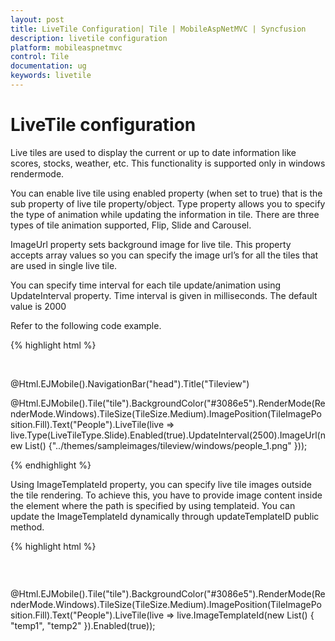 ```yaml
---
layout: post
title: LiveTile Configuration| Tile | MobileAspNetMVC | Syncfusion
description: livetile configuration
platform: mobileaspnetmvc
control: Tile
documentation: ug
keywords: livetile
---
```


# LiveTile configuration

Live tiles are used to display the current or up to date information like scores, stocks, weather, etc. This functionality is supported only in windows rendermode. 

You can enable live tile using enabled property (when set to true) that is the sub property of live tile property/object. Type property allows you to specify the type of animation while updating the information in tile. There are three types of tile animation supported, Flip, Slide and Carousel.

ImageUrl property sets background image for live tile. This property accepts array values so you can specify the image url’s for all the tiles that are used in single live tile. 

You can specify time interval for each tile update/animation using UpdateInterval property. Time interval is given in milliseconds. The default value is 2000

Refer to the following code example.

{% highlight html %}

<div style="margin-top:45px;">

@Html.EJMobile().NavigationBar("head").Title("Tileview")

 @Html.EJMobile().Tile("tile").BackgroundColor("#3086e5").RenderMode(RenderMode.Windows).TileSize(TileSize.Medium).ImagePosition(TileImagePosition.Fill).Text("People").LiveTile(live => live.Type(LiveTileType.Slide).Enabled(true).UpdateInterval(2500).ImageUrl(new List<string>() {"../themes/sampleimages/tileview/windows/people_1.png" }));

</div>

{% endhighlight %}

Using ImageTemplateId property, you can specify live tile images outside the tile rendering. To achieve this, you have to provide image content inside the element where the path is specified by using templateid. You can update the ImageTemplateId dynamically through updateTemplateID public method.

{% highlight html %}

<div class="tiles" style="top: 45px; position: relative;">
               @Html.EJMobile().Tile("tile").BackgroundColor("#3086e5").RenderMode(RenderMode.Windows).TileSize(TileSize.Medium).ImagePosition(TileImagePosition.Fill).Text("People").LiveTile(live => live.ImageTemplateId(new List<string>() { "temp1", "temp2" }).Enabled(true));
    </div>
    <div id="temp1" style="background-image:
            url('../themes/sampleimages/tileview/windows/people_1.png'); width: 100%; height: 100%;">
    </div>
    <div id="temp2" style="background-image:
            url('../themes/sampleimages/tileview/windows/people_3.png'); width: 100%; height: 100%;">
    </div>

{% endhighlight %}

You can specify the array of images for live tile through CSS classes by using ImageClass property and you can define the desired styles in the specified class.

{% tabs %}
{% highlight html %}

<div style="margin-top:45px;">


@Html.EJMobile().Tile("tile").BackgroundColor("#3086e5").RenderMode(RenderMode.Windows).TileSize(TileSize.Medium).ImagePosition(TileImagePosition.Fill).Text("People").LiveTile(live => live.ImageClass(new List<string>() { "people_1","people_2" }).Enabled(true));


</div>

{% endhighlight %}


{% highlight css %}

   <style>

       .people_1 {
            background-image: url('../themes/sampleimages/tileview/windows/people_1.png');
        }
        .people_2 {
            background-image: url('../themes/sampleimages/tileview/windows/people_2.png');
        }

    </style>

{% endhighlight %}
{% endtabs %}

You can specify the array of caption text for the Live Tile by Text attribute.

{% highlight html %}

 @Html.EJMobile().Tile("tile").BackgroundColor("#3086e5").RenderMode(RenderMode.Windows).TileSize(TileSize.Medium).ImagePosition(TileImagePosition.Fill).Text("People").LiveTile(live => live.ImageUrl(new List<string>() { "../themes/sampleimages/tileview/windows/people_1.png", "../themes/sampleimages/tileview/windows/people_2.png", "../themes/sampleimages/tileview/windows/people_3.png" }).Enabled(true).Text(new List<string>() {"John","Smith","Johnson" }));

{% endhighlight %}